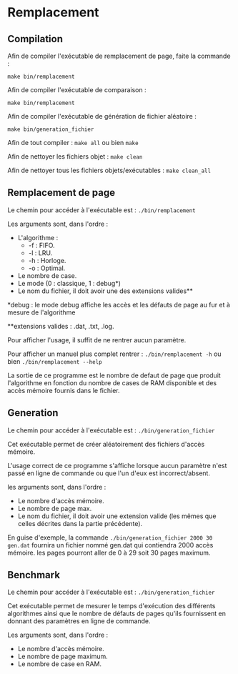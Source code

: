 # Remplacement

## Compilation

Afin de compiler l'exécutable de remplacement de page, faite la commande :

```
make bin/remplacement
```

Afin de compiler l'exécutable de comparaison :

```
make bin/remplacement
```

Afin de compiler l'exécutable de génération de fichier aléatoire :

```
make bin/generation_fichier
```

Afin de tout compiler : `make all` ou bien `make`

Afin de nettoyer les fichiers objet : `make clean`

Afin de nettoyer tous les fichiers objets/exécutables : `make clean_all`

## Remplacement de page

Le chemin pour accéder à l'exécutable est : `./bin/remplacement`

Les arguments sont, dans l'ordre :
  - L'algorithme :
    - -f : FIFO.
    - -l : LRU.
    - -h : Horloge.
    - -o : Optimal.
  - Le nombre de case.
  - Le mode (0 : classique, 1 : debug*)
  - Le nom du fichier, il doit avoir une des extensions valides**

  *debug : le mode debug affiche les accès et les défauts de page au fur et à
           mesure de l'algorithme

  **extensions valides : .dat, .txt, .log.

Pour afficher l'usage, il suffit de ne rentrer aucun paramètre.

Pour afficher un manuel plus complet rentrer :
  `./bin/remplacement -h` ou bien `./bin/remplacement --help`

La sortie de ce programme est le nombre de defaut de page que produit
l'algorithme en fonction du nombre de cases de RAM disponible et des accès
mémoire fournis dans le fichier.

## Generation

Le chemin pour accéder à l'exécutable est : `./bin/generation_fichier`

Cet exécutable permet de créer aléatoirement des fichiers d'accès mémoire.

L'usage correct de ce programme s'affiche lorsque aucun paramètre n'est passé
en ligne de commande ou que l'un d'eux est incorrect/absent.

les arguments sont, dans l'ordre :
  - Le nombre d'accès mémoire.
  - Le nombre de page max.
  - Le nom du fichier, il doit avoir une extension valide (les mêmes que
    celles décrites dans la partie précédente).

En guise d'exemple, la commande `./bin/generation_fichier 2000 30 gen.dat`
fournira un fichier nommé gen.dat qui contiendra 2000 accès mémoire.
les pages pourront aller de 0 à 29 soit 30 pages maximum.

## Benchmark

Le chemin pour accéder à l'exécutable est : `./bin/generation_fichier`

Cet exécutable permet de mesurer le temps d'exécution des différents algorithmes
ainsi que le nombre de défauts de pages qu'ils fournissent en donnant des
paramètres en ligne de commande.

Les arguments sont, dans l'ordre :
  - Le nombre d'accès mémoire.
  - Le nombre de page maximum.
  - Le nombre de case en RAM.
